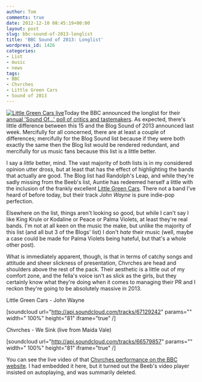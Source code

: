 ```yaml
---
author: Tom
comments: true
date: 2012-12-10 08:45:19+00:00
layout: post
slug: bbc-sound-of-2013-longlist
title: 'BBC Sound of 2013: Longlist'
wordpress_id: 1426
categories:
- List
- music
- news
tags:
- BBC
- Chvrches
- Little Green Cars
- Sound of 2013
---
```


[![Little Green Cars live](http://www.eatenbymonsters.com/wp-content/uploads/2012/12/little-green-cars-300x300.jpg)](http://www.eatenbymonsters.com/2012/12/10/bbc-sound-of-2013-longlist/little-green-cars/#main)Today the BBC announced the longlist for their [annual 'Sound Of...' poll of critics and tastemakers](http://www.bbc.co.uk/programmes/p010q6bc/profiles/thelonglist). As expected, there's little difference between this 15 and the Blog Sound of 2013 announced last week. Mercifully for all concerned, there are at least a couple of differences; mercifully for the Blog Sound list because if they were both exactly the same then the Blog list would be rendered redundant, and mercifully for us music fans because this list is a little better.

I say a _little_ better, mind. The vast majority of both lists is in my considered opinion utter dross, but at least that has the effect of highlighting the bands that actually are good. The Blog list had Randolph's Leap, and while they're sadly missing from the Beeb's list, Auntie has redeemed herself a little with the inclusion of the frankly excellent [Little Green Cars](http://www.facebook.com/littlegreencars). There not a band I've heard of before today, but their track _John Wayne_ is pure indie-pop perfection.

Elsewhere on the list, things aren't looking so good, but while I can't say I like King Krule or Kodaline or Peace or Palma Violets, at least they're real bands. I'm not at all keen on the music the make, but unlike the majority of this list (and all but 3 of the Blogs' list) I don't _hate_ their music (well, maybe a case could be made for Palma Violets being hateful, but that's a whole other post).

What is immediately apparent, though, is that in terms of catchy songs and attitude and sheer slickness of presentation, Chvrches are head and shoulders above the rest of the pack. Their aesthetic is a little out of my comfort zone, and the fella's voice isn't as slick as the girls, but they certainly know what they're doing when it comes to managing their PR and I reckon they're going to be absolutely massive in 2013.

Little Green Cars - John Wayne

[soundcloud url="http://api.soundcloud.com/tracks/67129242" params="" width=" 100%" height="81" iframe="true" /]

Chvrches - We Sink (live from Maida Vale)

[soundcloud url="http://api.soundcloud.com/tracks/66579857" params="" width=" 100%" height="81" iframe="true" /]

You can see the live video of that [Chvrches performance on the BBC website](http://www.bbc.co.uk/programmes/p0127ym9). I had embedded it here, but it turned out the Beeb's video player insisted on autoplaying, and was summarily deleted.
